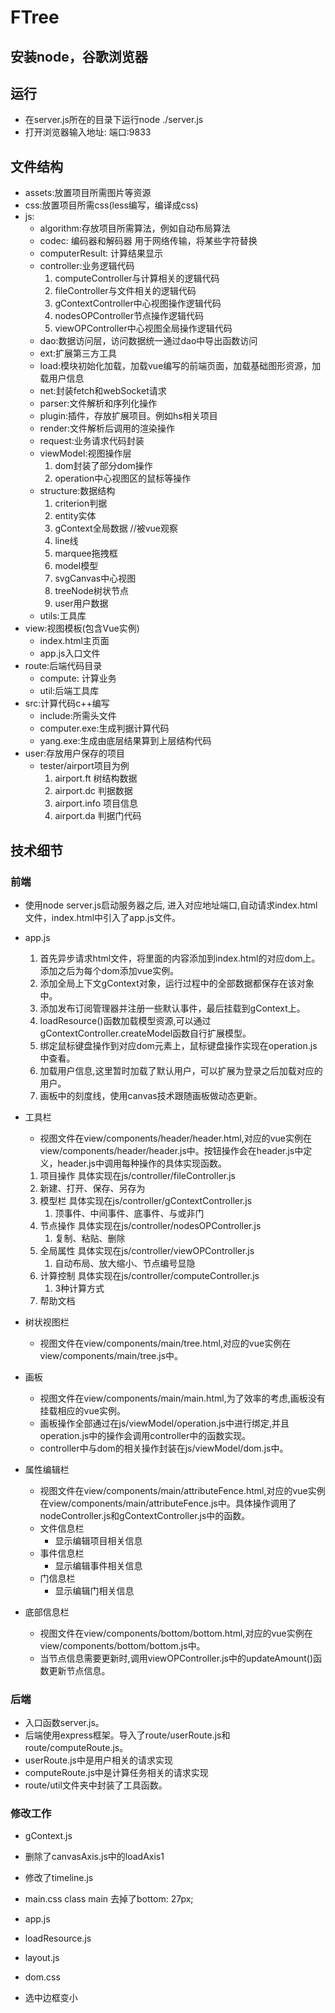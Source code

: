 # FTree

## 安装node，谷歌浏览器

## 运行

* 在server.js所在的目录下运行node ./server.js
* 打开浏览器输入地址: 端口:9833

## 文件结构

* assets:放置项目所需图片等资源
* css:放置项目所需css(less编写，编译成css)
* js:
  * algorithm:存放项目所需算法，例如自动布局算法
  * codec: 编码器和解码器 用于网络传输，将某些字符替换
  * computerResult: 计算结果显示
  * controller:业务逻辑代码
    1. computeController与计算相关的逻辑代码
    2. fileController与文件相关的逻辑代码
    3. gContextController中心视图操作逻辑代码
    4. nodesOPController节点操作逻辑代码
    5. viewOPController中心视图全局操作逻辑代码
  * dao:数据访问层，访问数据统一通过dao中导出函数访问
  * ext:扩展第三方工具
  * load:模块初始化加载，加载vue编写的前端页面，加载基础图形资源，加载用户信息
  * net:封装fetch和webSocket请求
  * parser:文件解析和序列化操作
  * plugin:插件，存放扩展项目。例如hs相关项目
  * render:文件解析后调用的渲染操作
  * request:业务请求代码封装
  * viewModel:视图操作层
    1. dom封装了部分dom操作
    2. operation中心视图区的鼠标等操作
  * structure:数据结构
    1. criterion判据
    2. entity实体
    3. gContext全局数据  //被vue观察
    4. line线
    5. marquee拖拽框
    6. model模型
    7. svgCanvas中心视图
    8. treeNode树状节点
    9. user用户数据
  * utils:工具库
* view:视图模板(包含Vue实例)
  * index.html主页面
  * app.js入口文件
* route:后端代码目录
  * compute: 计算业务
  * util:后端工具库
* src:计算代码c++编写
  * include:所需头文件
  * computer.exe:生成判据计算代码
  * yang.exe:生成由底层结果算到上层结构代码
* user:存放用户保存的项目
  * tester/airport项目为例
    1. airport.ft 树结构数据
    2. airport.dc 判据数据
    3. airport.info 项目信息
    4. airport.da 判据门代码


## 技术细节

### 前端

* 使用node server.js启动服务器之后, 进入对应地址端口,自动请求index.html文件，index.html中引入了app.js文件。

* app.js

  1. 首先异步请求html文件，将里面的内容添加到index.html的对应dom上。添加之后为每个dom添加vue实例。
  2. 添加全局上下文gContext对象，运行过程中的全部数据都保存在该对象中。
  3. 添加发布订阅管理器并注册一些默认事件，最后挂载到gContext上。
  4. loadResource()函数加载模型资源,可以通过gContextController.createModel函数自行扩展模型。
  5. 绑定鼠标键盘操作到对应dom元素上，鼠标键盘操作实现在operation.js中查看。
  6. 加载用户信息,这里暂时加载了默认用户，可以扩展为登录之后加载对应的用户。
  7. 画板中的刻度线，使用canvas技术跟随画板做动态更新。

* 工具栏

  * 视图文件在view/components/header/header.html,对应的vue实例在view/components/header/header.js中。按钮操作会在header.js中定义，header.js中调用每种操作的具体实现函数。

  1. 项目操作 具体实现在js/controller/fileController.js
    2. 新建、打开、保存、另存为 
  3. 模型栏 具体实现在js/controller/gContextController.js
     1. 顶事件、中间事件、底事件、与或非门
  4. 节点操作 具体实现在js/controller/nodesOPController.js
     1. 复制、粘贴、删除
  5. 全局属性 具体实现在js/controller/viewOPController.js
     1. 自动布局、放大缩小、节点编号显隐
  6. 计算控制 具体实现在js/controller/computeController.js
     1. 3种计算方式
  7. 帮助文档

* 树状视图栏

  * 视图文件在view/components/main/tree.html,对应的vue实例在view/components/main/tree.js中。

* 画板

  * 视图文件在view/components/main/main.html,为了效率的考虑,画板没有挂载相应的vue实例。
  * 画板操作全部通过在js/viewModel/operation.js中进行绑定,并且operation.js中的操作会调用controller中的函数实现。
  * controller中与dom的相关操作封装在js/viewModel/dom.js中。

* 属性编辑栏

  * 视图文件在view/components/main/attributeFence.html,对应的vue实例在view/components/main/attributeFence.js中。具体操作调用了nodeController.js和gContextController.js中的函数。
  * 文件信息栏
    * 显示编辑项目相关信息
  * 事件信息栏
    * 显示编辑事件相关信息
  * 门信息栏
    * 显示编辑门相关信息

* 底部信息栏

  * 视图文件在view/components/bottom/bottom.html,对应的vue实例在view/components/bottom/bottom.js中。
  * 当节点信息需要更新时,调用viewOPController.js中的updateAmount()函数更新节点信息。

### 后端

* 入口函数server.js。
* 后端使用express框架。导入了route/userRoute.js和route/computeRoute.js。
* userRoute.js中是用户相关的请求实现
* computeRoute.js中是计算任务相关的请求实现
* route/util文件夹中封装了工具函数。

### 修改工作

* gContext.js
      <!-- svgCanvas: {
          _size: {
              width: 2080,//原2000
              height: 999,//原2000
          },
          _zoom: 1.0,
      },
      axis:{
          axis_x:{
              canvas_width:0,
              canvas_x:0,
              width:1870,
          },
          axis_y:{
              canvas_height:0,
              canvas_y:0,
              height:900,
          }
      }, -->

* 删除了canvasAxis.js中的loadAxis1
  <!-- export function loadAxis1() {
    let axis = gContextDao.getGContextProp("axis");
    let canvas = document.getElementById("canvas_axis_x");
    let axis_x = document.getElementById("axis_x");

    let canvas_y = document.getElementById("canvas_axis_y");
    let axis_y = document.getElementById("axis_y");
    let content = document.getElementById("content");
    let drawBoard = document.getElementById("drawingBoard");
    let svgCanvas = gContextDao.getGContextProp("svgCanvas");

    let axis_x_data = axis.axis_x;
    let axis_y_data = axis.axis_y;


    let width_y = 20;
    let canvas_height = parseFloat(axis_y.clientHeight);
    let ctx_y = canvas_y.getContext('2d');
    let cHeight = parseFloat(axis_y.clientHeight) - parseFloat(window.getComputedStyle(axis_y, null)["padding-top"]) * 2;
    let ratio_y = getPixelRatio(ctx_y);
    let offScrollHeight = (parseFloat(content.offsetHeight) - parseFloat(content.clientHeight)) / ratio_y;
    canvas_y.style.width = width_y + 'px';
    canvas_y.style.height = cHeight + 'px';
    canvas_y.width = width_y * ratio_y;
    canvas_y.height = cHeight * ratio_y;
    ctx_y.scale(ratio_y, ratio_y);
    
    let height = 20;
    let canvas_width = parseFloat(axis_x.clientWidth);
    let ctx = canvas.getContext('2d');
    let cWidth = parseFloat(axis_x.clientWidth) - parseFloat(window.getComputedStyle(axis_x, null)["padding-left"]) * 2;
    let ratio = getPixelRatio(ctx);
    let offScrollWidth = (parseFloat(content.offsetWidth) - parseFloat(content.clientWidth)) / ratio;
    canvas.style.width = cWidth + 'px';
    canvas.style.height = height + 'px';
    canvas.width = cWidth * ratio;
    canvas.height = height * ratio;
    ctx.scale(ratio, ratio);
    
    let publish = gContextDao.getGContextProp("publish");
    publish.registerListener("canvas_size", setCanvasSize);
    
    let margin = 10;
    
    window.requestAnimationFrame(render);
    
    function render() {


        let width = axis_x_data.width;
        let canvas_x = axis_x_data.canvas_x;
    
        ctx.beginPath();
        ctx.fillStyle = "rgba(236,236,236)";
        ctx.fillRect(0, 0, cWidth, height);
        ctx.fillStyle = "#ffffff";
        if (cWidth - margin * 2 > width) {
            ctx.fillRect(margin, height / 8, width - margin * 2, height / 8 * 6);
        } else {
            ctx.fillRect(margin + canvas_x / width * (cWidth - margin * 2 - offScrollWidth), height / 8, canvas_width / width * (cWidth - margin * 2 - offScrollWidth), height / 8 * 6);
        }


        let offsetWidth = width / 10;
        let offsetCWidth = (cWidth - margin * 2) / 10;
        let current_x = 0 + margin;
        for (let i = 0; i < 11; ++i) {
            ctx.beginPath();
            ctx.strokeStyle = "#000000";
            ctx.lineWidth = 1.0;
            ctx.moveTo(current_x, height / 4);
            ctx.lineTo(current_x, height / 4 * 3);
            ctx.stroke();
            let offsetCWidth_x = offsetCWidth / 10;
            let current_x_x = current_x + offsetCWidth_x;
            if (i >= 10) continue;
            for (let j = 0; j < 4; ++j) {
                ctx.beginPath();
                ctx.strokeStyle = "#000000";
                ctx.lineWidth = 1.0;
                ctx.moveTo(current_x_x, height / 8 * 3);
                ctx.lineTo(current_x_x, height / 8 * 5);
                ctx.stroke();
                current_x_x += offsetCWidth_x;
            }
    
            ctx.fontWeight = "200";
            ctx.font = "200 8px Graduate";
            ctx.moveTo(current_x_x, height / 2);
            ctx.strokeText(`${i}`, current_x_x, height / 8 * 5);
            current_x_x += offsetCWidth_x;
    
            for (let j = 0; j < 4; ++j) {
                ctx.beginPath();
                ctx.strokeStyle = "#000000";
                ctx.lineWidth = 1.0;
                ctx.moveTo(current_x_x, height / 8 * 3);
                ctx.lineTo(current_x_x, height / 8 * 5);
                ctx.stroke();
                current_x_x += offsetCWidth_x;
            }
    
            current_x += offsetCWidth;
        }



        let height_y = axis_y_data.height;
        let canvas_y = axis_y_data.canvas_y;
    
        ctx_y.beginPath();
        ctx_y.fillStyle = "rgba(236,236,236)";
        ctx_y.fillRect(0, 0, width_y, cHeight);
        ctx_y.fillStyle = "#ffffff";
        if (cHeight - margin * 2 > height_y) {
            ctx_y.fillRect(width_y / 8, margin, width_y / 8 * 6, height_y - margin * 2);
        } else {
            ctx_y.fillRect(width_y / 8, margin + canvas_y / height_y * (cHeight - margin * 2 - offScrollHeight), width_y / 8 * 6, canvas_height / height_y * (cHeight - margin * 2 - offScrollHeight));
        }
    
        let offsetHeight = height_y / 10;
        let offsetCHeight = (cHeight - margin * 2) / 10;
        let current_y = 0 + margin;
        for (let i = 0; i < 11; ++i) {
            ctx_y.beginPath();
            ctx_y.strokeStyle = "#000000";
            ctx_y.lineWidth = 1.0;
            ctx_y.moveTo(width_y / 4, current_y);
            ctx_y.lineTo(width_y / 4 * 3, current_y);
            ctx_y.stroke();
            let offsetCHeight_y = offsetCHeight / 10;
            let current_y_y = current_y + offsetCHeight_y;
            if (i >= 10) continue;
            for (let j = 0; j < 4; ++j) {
                ctx_y.beginPath();
                ctx_y.strokeStyle = "#000000";
                ctx_y.lineWidth = 1.0;
                ctx_y.moveTo(width_y / 8 * 3, current_y_y);
                ctx_y.lineTo(width_y / 8 * 5, current_y_y);
                ctx_y.stroke();
                current_y_y += offsetCHeight_y;
            }
    
            ctx_y.fontWeight = "200";
            ctx_y.font = "200 8px Graduate";
            // ctx_y.moveTo(width_y, current_y_y);
            ctx_y.strokeText(`${i}`, width_y / 8 * 3, current_y_y + 2);
            current_y_y += offsetCHeight_y;
    
            for (let j = 0; j < 4; ++j) {
                ctx_y.beginPath();
                ctx_y.strokeStyle = "#000000";
                ctx_y.lineWidth = 1.0;
                ctx_y.moveTo(width_y / 8 * 3, current_y_y);
                ctx_y.lineTo(width_y / 8 * 5, current_y_y);
                ctx_y.stroke();
                current_y_y += offsetCHeight_y;
            }
            current_y += offsetCHeight;
        }
        window.requestAnimationFrame(render);
    
    }
    
    function setCanvasSize() {
        canvas_width = parseFloat(axis_x.clientWidth) / svgCanvas.zoom;
        cWidth = parseFloat(axis_x.clientWidth) - parseFloat(window.getComputedStyle(axis_x, null)["padding-left"]) * 2;
        ratio = getPixelRatio(ctx);
        offScrollWidth = (parseFloat(content.offsetWidth) - parseFloat(content.clientWidth)) / ratio;
        canvas.style.width = cWidth + 'px';
        canvas.style.height = height + 'px';
        canvas.width = cWidth * ratio;
        canvas.height = height * ratio;
        ctx.scale(ratio, ratio);
    
        canvas_height = parseFloat(axis_y.clientHeight) / svgCanvas.zoom;
        cHeight = parseFloat(axis_y.clientHeight) - parseFloat(window.getComputedStyle(axis_y, null)["padding-top"]) * 2;
        ratio_y = getPixelRatio(ctx_y);
        offScrollHeight = (parseFloat(content.offsetHeight) - parseFloat(content.clientHeight)) / ratio_y;
        canvas_y.style.width = width_y + 'px';
        canvas_y.style.height = cHeight + 'px';
        canvas_y.width = width_y * ratio_y;
        canvas_y.height = cHeight * ratio_y;
        ctx_y.scale(ratio_y, ratio_y);
    }

} -->

* gContextController.js

  <!--原： newSize.width = maxPosition.x+200;
  newSize.height = maxPosition.y+200; -->
  <!--改后：newSize.width = Math.max(maxPosition.x + 200, 1870)  // 基于最大位置坐标调整新尺寸
  newSize.height = Math.max(maxPosition.y + 200, 900)  // 当尺寸大于全屏时再扩大 -->

* 修改了timeline.js
  <!-- // isShowProperty() {
            //     setTimeout(() => {
            //         this.width = document.getElementById("content").clientWidth;
            //     }, 550);
            // }, -->

* main.css
  class main 去掉了bottom: 27px;

* app.js      
      <!-- gContextController.createNode('top_event',{x: 50, y: 50});//原为20 -->

* loadResource.js
  <!--三种门的size都改小了二分之一
   原sizeList: [{ width: 64, height: 64 }, { width: 200, height: 200 }, { width: 2000, height: 2000 }], -->

 * layout.js 
   <!-- 改为currentPosX = 50,原100 自动排序与边缘的距离-->
    <!-- export default function Layout(currentPosX = 100, currentPosY = 50, spacingX = 125, spacingY = 150){ -->
   <!-- currentPosY = 60 自动布局根节点坐标往下调10 -->

 * dom.css
   <!-- .pitch:hover+.polyline {
     /* cursor: pointer; */
     stroke-width: 1; //原为2
   } -->

* 选中边框变小
  <!-- let distence = 3;//3 -->